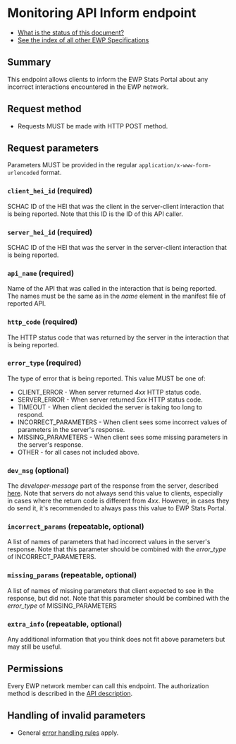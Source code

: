 Monitoring API Inform endpoint
=================================================

* [What is the status of this document?][statuses]
* [See the index of all other EWP Specifications][develhub]


Summary
-------

This endpoint allows clients to inform the EWP Stats Portal about any incorrect interactions encountered in the EWP
network.


Request method
--------------

 * Requests MUST be made with HTTP POST method.


Request parameters
------------------

Parameters MUST be provided in the regular `application/x-www-form-urlencoded`
format.


### `client_hei_id` (required)

SCHAC ID of the HEI that was the client in the server-client interaction that is being reported. Note that this ID is
the ID of this API caller.


### `server_hei_id` (required)

SCHAC ID of the HEI that was the server in the server-client interaction that is being reported.


### `api_name` (required)

Name of the API that was called in the interaction that is being reported. The names must be the same as in the *name* 
element in the manifest file of reported API.


### `http_code` (required)

The HTTP status code that was returned by the server in the interaction that is being reported.


### `error_type` (required)

The type of error that is being reported. This value MUST be one of:

  * CLIENT_ERROR - When server returned *4xx* HTTP status code.
  * SERVER_ERROR - When server returned *5xx* HTTP status code.
  * TIMEOUT - When client decided the server is taking too long to respond.
  * INCORRECT_PARAMETERS - When client sees some incorrect values of parameters in the server's response.
  * MISSING_PARAMETERS - When client sees some missing parameters in the server's response.
  * OTHER - for all cases not included above.


### `dev_msg` (optional)

The *developer-message* part of the response from the server, described [here][dev-msg]. Note that servers do not always
send this value to clients, especially in cases where the return code is different from *4xx*. However, in cases they do
send it, it's recommended to always pass this value to EWP Stats Portal.


### `incorrect_params` (repeatable, optional)

A list of names of parameters that had incorrect values in the server's response. Note that this parameter should be 
combined with the *error_type* of INCORRECT_PARAMETERS.


### `missing_params` (repeatable, optional)

A list of names of missing parameters that client expected to see in the response, but did not. Note that this parameter should be
combined with the *error_type* of MISSING_PARAMETERS


### `extra_info` (repeatable, optional)

Any additional information that you think does not fit above parameters but may still be useful.

Permissions
-----------

Every EWP network member can call this endpoint. The authorization method is described in the [API description](../README.md).


Handling of invalid parameters
------------------------------

 * General [error handling rules][error-handling] apply.



[develhub]: http://developers.erasmuswithoutpaper.eu/
[statuses]: https://github.com/erasmus-without-paper/ewp-specs-management#statuses
[error-handling]: https://github.com/erasmus-without-paper/ewp-specs-architecture#error-handling
[dev-msg]: https://github.com/erasmus-without-paper/ewp-specs-architecture/blob/stable-v1/common-types.xsd#L400